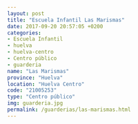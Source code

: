 ```yaml
---
layout: post
title: "Escuela Infantil Las Marismas"
date: 2017-09-20 20:57:05 +0200
categories:
- Escuela Infantil
- huelva
- huelva-centro
- Centro público
- guarderia
name: "Las Marismas"
province: "Huelva"
location: "Huelva Centro"
code: "21005253"
type: "Centro público"
img: guarderia.jpg
permalink: /guarderias/las-marismas.html
---
```

